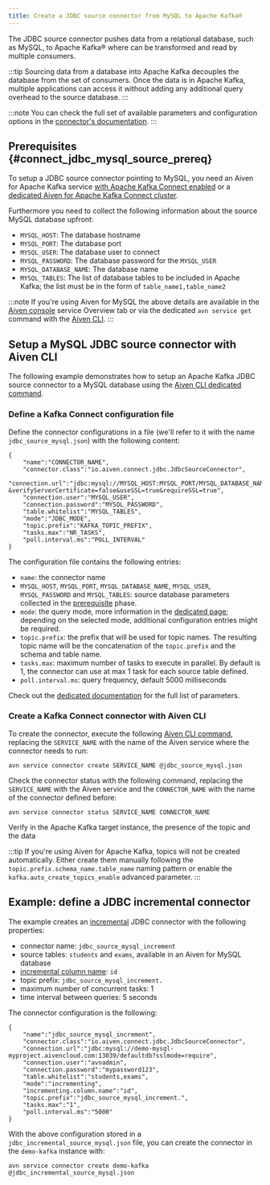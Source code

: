 ```yaml
---
title: Create a JDBC source connector from MySQL to Apache Kafka®
---
```


The JDBC source connector pushes data from a relational database, such
as MySQL, to Apache Kafka® where can be transformed and read by multiple
consumers.

:::tip
Sourcing data from a database into Apache Kafka decouples the database
from the set of consumers. Once the data is in Apache Kafka, multiple
applications can access it without adding any additional query overhead
to the source database.
:::

:::note
You can check the full set of available parameters and configuration
options in the [connector\'s
documentation](https://github.com/aiven/aiven-kafka-connect-jdbc/blob/master/docs/source-connector.md).
:::

## Prerequisites {#connect_jdbc_mysql_source_prereq}

To setup a JDBC source connector pointing to MySQL, you need an Aiven
for Apache Kafka service
[with Apache Kafka Connect enabled](enable-connect) or a
[dedicated Aiven for Apache Kafka Connect cluster](/docs/products/kafka/kafka-connect/get-started#apache_kafka_connect_dedicated_cluster).

Furthermore you need to collect the following information about the
source MySQL database upfront:

-   `MYSQL_HOST`: The database hostname
-   `MYSQL_PORT`: The database port
-   `MYSQL_USER`: The database user to connect
-   `MYSQL_PASSWORD`: The database password for the `MYSQL_USER`
-   `MYSQL_DATABASE_NAME`: The database name
-   `MYSQL_TABLES`: The list of database tables to be included in Apache
    Kafka; the list must be in the form of `table_name1,table_name2`

:::note
If you\'re using Aiven for MySQL the above details are available in the
[Aiven console](https://console.aiven.io/) service Overview tab or via
the dedicated `avn service get` command with the
[Aiven CLI](/docs/tools/cli/service#avn_service_get).
:::

## Setup a MySQL JDBC source connector with Aiven CLI

The following example demonstrates how to setup an Apache Kafka JDBC
source connector to a MySQL database using the
[Aiven CLI dedicated command](/docs/tools/cli/service/connector#avn_service_connector_create).

### Define a Kafka Connect configuration file

Define the connector configurations in a file (we\'ll refer to it with
the name `jdbc_source_mysql.json`) with the following content:

``` 
{
    "name":"CONNECTOR_NAME",
    "connector.class":"io.aiven.connect.jdbc.JdbcSourceConnector",
    "connection.url":"jdbc:mysql://MYSQL_HOST:MYSQL_PORT/MYSQL_DATABASE_NAME?&verifyServerCertificate=false&useSSL=true&requireSSL=true",
    "connection.user":"MYSQL_USER",
    "connection.password":"MYSQL_PASSWORD",
    "table.whitelist":"MYSQL_TABLES",
    "mode":"JDBC_MODE",
    "topic.prefix":"KAFKA_TOPIC_PREFIX",
    "tasks.max":"NR_TASKS",
    "poll.interval.ms":"POLL_INTERVAL"
}
```

The configuration file contains the following entries:

-   `name`: the connector name
-   `MYSQL_HOST`, `MYSQL_PORT`, `MYSQL_DATABASE_NAME`, `MYSQL_USER`,
    `MYSQL_PASSWORD` and `MYSQL_TABLES`: source database parameters
    collected in the
    [prerequisite](/docs/products/kafka/kafka-connect/howto/jdbc-source-connector-mysql#connect_jdbc_mysql_source_prereq) phase.
-   `mode`: the query mode, more information in the
    [dedicated page](../concepts/jdbc-source-modes); depending on the selected mode, additional
    configuration entries might be required.
-   `topic.prefix`: the prefix that will be used for topic names. The
    resulting topic name will be the concatenation of the `topic.prefix`
    and the schema and table name.
-   `tasks.max`: maximum number of tasks to execute in parallel. By
    default is 1, the connector can use at max 1 task for each source
    table defined.
-   `poll.interval.ms`: query frequency, default 5000 milliseconds

Check out the [dedicated
documentation](https://github.com/aiven/jdbc-connector-for-apache-kafka/blob/master/docs/source-connector-config-options.rst)
for the full list of parameters.

### Create a Kafka Connect connector with Aiven CLI

To create the connector, execute the following
[Aiven CLI command](/docs/tools/cli/service/connector#avn_service_connector_create), replacing the `SERVICE_NAME` with the name of the Aiven
service where the connector needs to run:

``` 
avn service connector create SERVICE_NAME @jdbc_source_mysql.json
```

Check the connector status with the following command, replacing the
`SERVICE_NAME` with the Aiven service and the `CONNECTOR_NAME` with the
name of the connector defined before:

``` 
avn service connector status SERVICE_NAME CONNECTOR_NAME
```

Verify in the Apache Kafka target instance, the presence of the topic
and the data

:::tip
If you\'re using Aiven for Apache Kafka, topics will not be created
automatically. Either create them manually following the
`topic.prefix.schema_name.table_name` naming pattern or enable the
`kafka.auto_create_topics_enable` advanced parameter.
:::

## Example: define a JDBC incremental connector

The example creates an
[incremental](../concepts/jdbc-source-modes) JDBC connector with the following properties:

-   connector name: `jdbc_source_mysql_increment`
-   source tables: `students` and `exams`, available in an Aiven for
    MySQL database
-   [incremental column name](../concepts/jdbc-source-modes): `id`
-   topic prefix: `jdbc_source_mysql_increment.`
-   maximum number of concurrent tasks: 1
-   time interval between queries: 5 seconds

The connector configuration is the following:

``` 
{
    "name":"jdbc_source_mysql_increment",
    "connector.class":"io.aiven.connect.jdbc.JdbcSourceConnector",
    "connection.url":"jdbc:mysql://demo-mysql-myproject.aivencloud.com:13039/defaultdb?sslmode=require",
    "connection.user":"avnadmin",
    "connection.password":"mypassword123",
    "table.whitelist":"students,exams",
    "mode":"incrementing",
    "incrementing.column.name":"id",
    "topic.prefix":"jdbc_source_mysql_increment.",
    "tasks.max":"1",
    "poll.interval.ms":"5000"
}
```

With the above configuration stored in a
`jdbc_incremental_source_mysql.json` file, you can create the connector
in the `demo-kafka` instance with:

``` 
avn service connector create demo-kafka @jdbc_incremental_source_mysql.json
```
